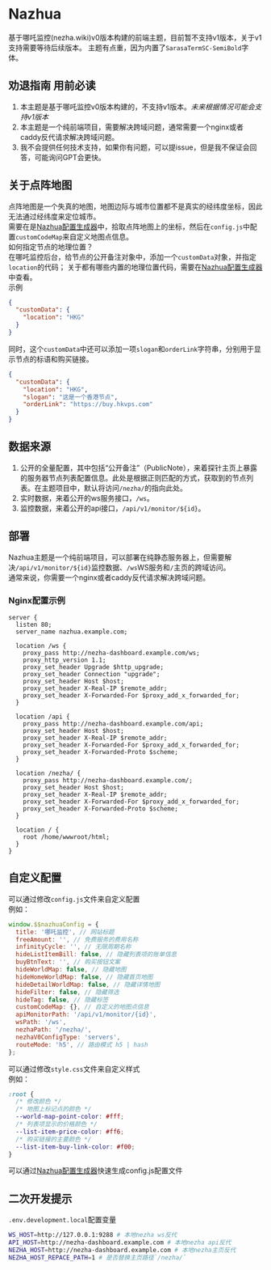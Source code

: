 # Nazhua
基于哪吒监控(nezha.wiki)v0版本构建的前端主题，目前暂不支持v1版本，关于v1支持需要等待后续版本。
主题有点重，因为内置了`SarasaTermSC-SemiBold`字体。

## 劝退指南 用前必读
1. 本主题是基于哪吒监控v0版本构建的，不支持v1版本。*未来根据情况可能会支持v1版本*  
2. 本主题是一个纯前端项目，需要解决跨域问题，通常需要一个nginx或者caddy反代请求解决跨域问题。  
3. 我不会提供任何技术支持，如果你有问题，可以提issue，但是我不保证会回答，可能询问GPT会更快。  

## 关于点阵地图  
点阵地图是一个失真的地图，地图边际与城市位置都不是真实的经纬度坐标，因此无法通过经纬度来定位城市。  
需要在是[Nazhua配置生成器](https://hi2shark.github.io/nazhua-generator/)中，拾取点阵地图上的坐标，然后在`config.js`中配置`customCodeMap`来自定义地图点信息。  
如何指定节点的地理位置？  
在哪吒监控后台，给节点的公开备注对象中，添加一个`customData`对象，并指定`location`的代码； 
关于都有哪些内置的地理位置代码，需要在[Nazhua配置生成器](https://hi2shark.github.io/nazhua-generator/)中查看。  
示例
```json
{
  "customData": {
    "location": "HKG"
  }
}
```
同时，这个`customData`中还可以添加一项`slogan`和`orderLink`字符串，分别用于显示节点的标语和购买链接。
```json
{
  "customData": {
    "location": "HKG",
    "slogan": "这是一个香港节点",
    "orderLink": "https://buy.hkvps.com"
  }
}
```

## 数据来源
1. 公开的全量配置，其中包括“公开备注”（PublicNote），来着探针主页上暴露的服务器节点列表配置信息。此处是根据正则匹配的方式，获取到的节点列表。在主题项目中，默认将访问`/nezha/`的指向此处。  
2. 实时数据，来着公开的ws服务接口，`/ws`。  
3. 监控数据，来着公开的api接口，`/api/v1/monitor/${id}`。  

## 部署
Nazhua主题是一个纯前端项目，可以部署在纯静态服务器上，但需要解决`/api/v1/monitor/${id}`监控数据、`/ws`WS服务和`/`主页的跨域访问。  
通常来说，你需要一个nginx或者caddy反代请求解决跨域问题。  

### Nginx配置示例
```nginx
server {
  listen 80;
  server_name nazhua.example.com;

  location /ws {
    proxy_pass http://nezha-dashboard.example.com/ws;
    proxy_http_version 1.1;
    proxy_set_header Upgrade $http_upgrade;
    proxy_set_header Connection "upgrade";
    proxy_set_header Host $host;
    proxy_set_header X-Real-IP $remote_addr;
    proxy_set_header X-Forwarded-For $proxy_add_x_forwarded_for;
  }

  location /api {
    proxy_pass http://nezha-dashboard.example.com/api;
    proxy_set_header Host $host;
    proxy_set_header X-Real-IP $remote_addr;
    proxy_set_header X-Forwarded-For $proxy_add_x_forwarded_for;
    proxy_set_header X-Forwarded-Proto $scheme;
  }

  location /nezha/ {
    proxy_pass http://nezha-dashboard.example.com/;
    proxy_set_header Host $host;
    proxy_set_header X-Real-IP $remote_addr;
    proxy_set_header X-Forwarded-For $proxy_add_x_forwarded_for;
    proxy_set_header X-Forwarded-Proto $scheme;
  }

  location / {
    root /home/wwwroot/html;
  }
}
```


## 自定义配置
可以通过修改`config.js`文件来自定义配置  
例如：
```javascript
window.$$nazhuaConfig = {
  title: '哪吒监控', // 网站标题
  freeAmount: '', // 免费服务的费用名称
  infinityCycle: '', // 无限周期名称
  hideListItemBill: false, // 隐藏列表项的账单信息
  buyBtnText: '', // 购买按钮文案
  hideWorldMap: false, // 隐藏地图
  hideHomeWorldMap: false, // 隐藏首页地图
  hideDetailWorldMap: false, // 隐藏详情地图
  hideFilter: false, // 隐藏筛选
  hideTag: false, // 隐藏标签
  customCodeMap: {}, // 自定义的地图点信息
  apiMonitorPath: '/api/v1/monitor/{id}',
  wsPath: '/ws',
  nezhaPath: '/nezha/',
  nezhaV0ConfigType: 'servers',
  routeMode: 'h5', // 路由模式 h5 | hash
};
```
可以通过修改`style.css`文件来自定义样式  
例如：
```css
:root {
  /* 修改颜色 */
  /* 地图上标记点的颜色 */
  --world-map-point-color: #fff;
  /* 列表项显示的价格颜色 */
  --list-item-price-color: #ff6;
  /* 购买链接的主要颜色 */
  --list-item-buy-link-color: #f00;
}
```
可以通过[Nazhua配置生成器](https://hi2shark.github.io/nazhua-generator/)快速生成config.js配置文件


## 二次开发提示
`.env.development.local`配置变量
```bash
WS_HOST=http://127.0.0.1:9288 # 本地nezha ws反代
API_HOST=http://nezha-dashboard.example.com # 本地nezha api反代
NEZHA_HOST=http://nezha-dashboard.example.com # 本地nezha主页反代
NEZHA_HOST_REPACE_PATH=1 # 是否替换主页路径`/nezha/`
```
